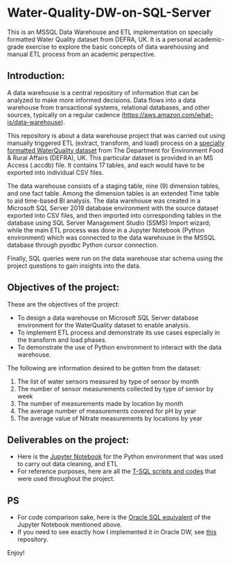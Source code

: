 # Water-Quality-DW-on-SQL-Server
This is an MSSQL Data Warehouse and ETL implementation on specially formatted Water Quality dataset from DEFRA, UK. It is a personal academic-grade exercise to explore the basic concepts of data warehousing and manual ETL process from an academic perspective.


## Introduction:
A data warehouse is a central repository of information that can be analyzed to make more informed decisions. Data flows into a data warehouse from transactional systems, relational databases, and other sources, typically on a regular cadence (https://aws.amazon.com/what-is/data-warehouse).

This repository is about a data warehouse project that was carried out using manually triggered ETL (extract, transform, and load) process on a [specially formatted WaterQuality dataset](https://github.com/vaxdata22/Water-Quality-DW-on-SQL-Server/blob/main/WaterQuality.accdb) from The Department for Environment Food & Rural Affairs (DEFRA), UK. This particular dataset is provided in an MS Access (.accdb) file. It contains 17 tables, and each would have to be exported into individual CSV files.

The data warehouse consists of a staging table, nine (9) dimension tables, and one fact table. Among the dimension tables is an extended Time table to aid time-based BI analysis. The data warehouse was created in a Microsoft SQL Server 2019 database environment with the source dataset exported into CSV files, and then imported into corresponding tables in the database using SQL Server Management Studio (SSMS) Import wizard; while the main ETL process was done in a Jupyter Notebook (Python environment) which was connected to the data warehouse in the MSSQL database through pyodbc Python cursor connection.

Finally, SQL queries were run on the data warehouse star schema using the project questions to gain insights into the data.

## Objectives of the project:

These are the objectives of the project:

* To design a data warehouse on Microsoft SQL Server database environment for the WaterQuality dataset to enable analysis.
* To implement ETL process and demonstrate its use cases especially in the transform and load phases.
* To demonstrate the use of Python environment to interact with the data warehouse.

The following are information desired to be gotten from the dataset:

1. The list of water sensors measured by type of sensor by month
2. The number of sensor measurements collected by type of sensor by week
3. The number of measurements made by location by month
4. The average number of measurements covered for pH by year
5. The average value of Nitrate measurements by locations by year

## Deliverables on the project:

* Here is the [Jupyter Notebook](https://github.com/vaxdata22/Water-Quality-DW-on-SQL-Server/blob/main/Python%20Environment%20To%20Demonstrate%20DW%20%26%20ETL%20on%20MSSQL.ipynb) for the Python environment that was used to carry out data cleaning, and ETL
* For reference purposes, here are all the [T-SQL scripts and codes](https://github.com/vaxdata22/Water-Quality-DW-on-SQL-Server/tree/main/T-SQL%20scripts) that were used throughout the project.

## PS

* For code comparison sake, here is the [Oracle SQL equivalent](https://github.com/vaxdata22/Water-Quality-DW-on-SQL-Server/blob/main/Corresponding%20Code%20To%20Illustrate%20ETL%20on%20Oracle%20DW.ipynb) of the Jupyter Notebook mentioned above.
* If you need to see exactly how I implemented it in Oracle DW, see [this](https://github.com/vaxdata22/Water-Quality-DW-on-Oracle-Database) repository.

Enjoy!

